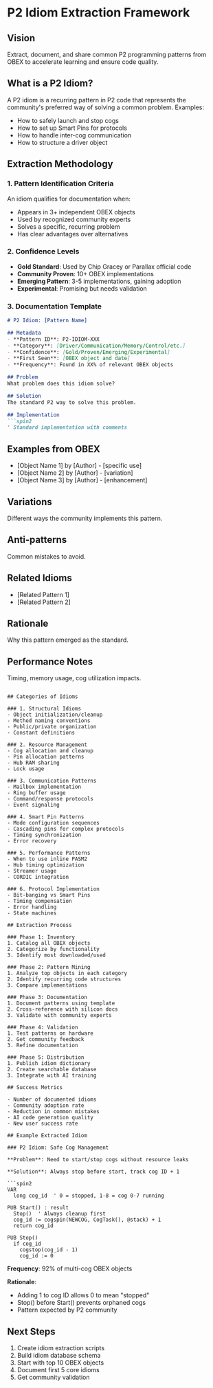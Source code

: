 # P2 Idiom Extraction Framework

## Vision
Extract, document, and share common P2 programming patterns from OBEX to accelerate learning and ensure code quality.

## What is a P2 Idiom?

A P2 idiom is a recurring pattern in P2 code that represents the community's preferred way of solving a common problem. Examples:
- How to safely launch and stop cogs
- How to set up Smart Pins for protocols
- How to handle inter-cog communication
- How to structure a driver object

## Extraction Methodology

### 1. Pattern Identification Criteria

An idiom qualifies for documentation when:
- Appears in 3+ independent OBEX objects
- Used by recognized community experts
- Solves a specific, recurring problem
- Has clear advantages over alternatives

### 2. Confidence Levels

- **Gold Standard**: Used by Chip Gracey or Parallax official code
- **Community Proven**: 10+ OBEX implementations
- **Emerging Pattern**: 3-5 implementations, gaining adoption
- **Experimental**: Promising but needs validation

### 3. Documentation Template

```markdown
# P2 Idiom: [Pattern Name]

## Metadata
- **Pattern ID**: P2-IDIOM-XXX
- **Category**: [Driver/Communication/Memory/Control/etc.]
- **Confidence**: [Gold/Proven/Emerging/Experimental]
- **First Seen**: [OBEX object and date]
- **Frequency**: Found in XX% of relevant OBEX objects

## Problem
What problem does this idiom solve?

## Solution
The standard P2 way to solve this problem.

## Implementation
```spin2
' Standard implementation with comments
```

## Examples from OBEX
- [Object Name 1] by [Author] - [specific use]
- [Object Name 2] by [Author] - [variation]
- [Object Name 3] by [Author] - [enhancement]

## Variations
Different ways the community implements this pattern.

## Anti-patterns
Common mistakes to avoid.

## Related Idioms
- [Related Pattern 1]
- [Related Pattern 2]

## Rationale
Why this pattern emerged as the standard.

## Performance Notes
Timing, memory usage, cog utilization impacts.
```

## Categories of Idioms

### 1. Structural Idioms
- Object initialization/cleanup
- Method naming conventions
- Public/private organization
- Constant definitions

### 2. Resource Management
- Cog allocation and cleanup
- Pin allocation patterns
- Hub RAM sharing
- Lock usage

### 3. Communication Patterns
- Mailbox implementation
- Ring buffer usage
- Command/response protocols
- Event signaling

### 4. Smart Pin Patterns
- Mode configuration sequences
- Cascading pins for complex protocols
- Timing synchronization
- Error recovery

### 5. Performance Patterns
- When to use inline PASM2
- Hub timing optimization
- Streamer usage
- CORDIC integration

### 6. Protocol Implementation
- Bit-banging vs Smart Pins
- Timing compensation
- Error handling
- State machines

## Extraction Process

### Phase 1: Inventory
1. Catalog all OBEX objects
2. Categorize by functionality
3. Identify most downloaded/used

### Phase 2: Pattern Mining
1. Analyze top objects in each category
2. Identify recurring code structures
3. Compare implementations

### Phase 3: Documentation
1. Document patterns using template
2. Cross-reference with silicon docs
3. Validate with community experts

### Phase 4: Validation
1. Test patterns on hardware
2. Get community feedback
3. Refine documentation

### Phase 5: Distribution
1. Publish idiom dictionary
2. Create searchable database
3. Integrate with AI training

## Success Metrics

- Number of documented idioms
- Community adoption rate
- Reduction in common mistakes
- AI code generation quality
- New user success rate

## Example Extracted Idiom

### P2 Idiom: Safe Cog Management

**Problem**: Need to start/stop cogs without resource leaks

**Solution**: Always stop before start, track cog ID + 1

```spin2
VAR
  long cog_id  ' 0 = stopped, 1-8 = cog 0-7 running

PUB Start() : result
  Stop()  ' Always cleanup first
  cog_id := cogspin(NEWCOG, CogTask(), @stack) + 1
  return cog_id

PUB Stop()
  if cog_id
    cogstop(cog_id - 1)
    cog_id := 0
```

**Frequency**: 92% of multi-cog OBEX objects

**Rationale**: 
- Adding 1 to cog ID allows 0 to mean "stopped"
- Stop() before Start() prevents orphaned cogs
- Pattern expected by P2 community

## Next Steps

1. Create idiom extraction scripts
2. Build idiom database schema
3. Start with top 10 OBEX objects
4. Document first 5 core idioms
5. Get community validation